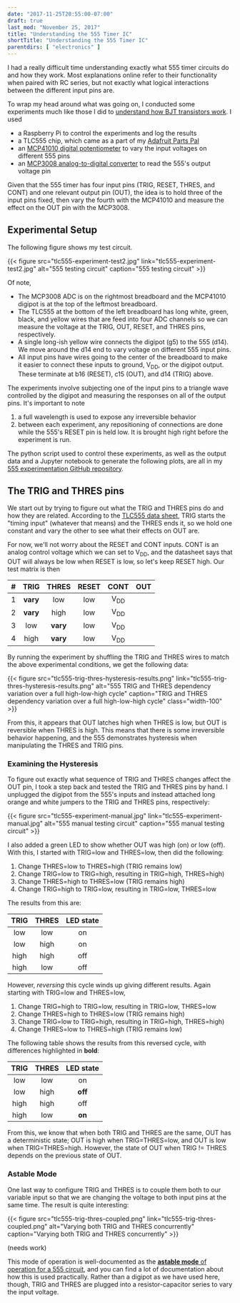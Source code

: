 ```yaml
---
date: "2017-11-25T20:55:00-07:00"
draft: true
last_mod: "November 25, 2017"
title: "Understanding the 555 Timer IC"
shortTitle: "Understanding the 555 Timer IC"
parentdirs: [ "electronics" ]
---
```


I had a really difficult time understanding exactly what 555 timer circuits do
and how they work.  Most explanations online refer to their functionality when
paired with RC series, but not exactly what logical interactions between the
different input pins are.

To wrap my head around what was going on, I conducted some experiments much like
those I did to [understand how BJT transistors work][bjt transistor page].  I
used

* a Raspberry Pi to control the experiments and log the results
* a TLC555 chip, which came as a part of my [Adafruit Parts Pal][]
* an [MCP41010 digital potentiometer][MCP41010] to vary the input voltages on different 555 pins
* an [MCP3008 analog-to-digital converter][MCP3008] to read the 555's output voltage pin

Given that the 555 timer has four input pins (TRIG, RESET, THRES, and CONT) and
one relevant output pin (OUT), the idea is to hold three of the input pins
fixed, then vary the fourth with the MCP41010 and measure the effect on the OUT
pin with the MCP3008.

## Experimental Setup

The following figure shows my test circuit.

<div class="shortcode">
{{< figure
    src="tlc555-experiment-test2.jpg"
    link="tlc555-experiment-test2.jpg"
    alt="555 testing circuit"
    caption="555 testing circuit"
>}}
</div>

Of note,

* The MCP3008 ADC is on the rightmost breadboard and the MCP41010 digipot is at
  the top of the leftmost breadboard.
* The TLC555 at the bottom of the left breadboard has long white, green, black,
  and yellow wires that are feed into four ADC channels so we can measure the
  voltage at the TRIG, OUT, RESET, and THRES pins, respectively.
* A single long-ish yellow wire connects the digipot (g5) to the 555 (d14).  We
  move around the d14 end to vary voltage on different 555 input pins.
* All input pins have wires going to the center of the breadboard
  to make it easier to connect these inputs to ground, V<sub>DD</sub>, or the
  digipot output.  These terminate at b16 (RESET), c15 (OUT), and d14 (TRIG)
  above.

The experiments involve subjecting one of the input pins to a triangle wave
controlled by the digipot and measuring the responses on all of the output pins.
It's important to note

1. a full wavelength is used to expose any irreversible behavior
2. between each experiment, any repositioning of connections are done while the
   555's RESET pin is held low.  It is brought high right before the experiment
   is run.

The python script used to control these experiments, as well as the output data
and a Jupyter notebook to generate the following plots, are all in my [555
experimentation GitHub repository][github link].


## The TRIG and THRES pins

We start out by trying to figure out what the TRIG and THRES pins do and how
they are related.  According to the [TLC555 data sheet][], TRIG starts the
"timing input" (whatever that means) and the THRES ends it, so we hold one
constant and vary the other to see what their effects on OUT are.

For now, we'll not worry about the RESET and CONT inputs.  CONT is an analog
control voltage which we can set to V<sub>DD</sub>, and the datasheet says that
OUT will always be low when RESET is low, so let's keep RESET high.  Our test
matrix is then

\# | TRIG     | THRES    | RESET | CONT           |  OUT
---|:--------:|:--------:|:-----:|:--------------:|:-----:
 1 | **vary** | low      |  low  | V<sub>DD</sub> |
 2 | **vary** | high     |  low  | V<sub>DD</sub> |
 3 | low      | **vary** |  low  | V<sub>DD</sub> |
 4 | high     | **vary** |  low  | V<sub>DD</sub> |

By running the experiment by shuffling the TRIG and THRES wires to match the
above experimental conditions, we get the following data:

<div class="shortcode">
{{< figure
    src="tlc555-trig-thres-hysteresis-results.png"
    link="tlc555-trig-thres-hysteresis-results.png"
    alt="555 TRIG and THRES dependency variation over a full high-low-high cycle"
    caption="TRIG and THRES dependency variation over a full high-low-high cycle"
    class="width-100"
    >}}
</div>

From this, it appears that OUT latches high when THRES is low, but OUT is
reversible when THRES is high.  This means that there is some irreversible
behavior happening, and the 555 demonstrates hysteresis when manipulating
the THRES and TRIG pins.

### Examining the Hysteresis

To figure out exactly what sequence of TRIG and THRES changes affect the OUT
pin, I took a step back and tested the TRIG and THRES pins by hand.  I unplugged
the digipot from the 555's inputs and instead attached long orange and white
jumpers to the TRIG and THRES pins, respectively:

<div class="shortcode">
{{< figure
    src="tlc555-experiment-manual.jpg"
    link="tlc555-experiment-manual.jpg"
    alt="555 manual testing circuit"
    caption="555 manual testing circuit"
>}}
</div>

I also added a green LED to show whether OUT was high (on) or low (off).  With
this, I started with TRIG=low and THRES=low, then did the following:

1. Change THRES=low to THRES=high (TRIG remains low)
2. Change TRIG=low to TRIG=high, resulting in TRIG=high, THRES=high)
3. Change THRES=high to THRES=low (TRIG remains high)
4. Change TRIG=high to TRIG=low, resulting in TRIG=low, THRES=low

The results from this are:

 TRIG | THRES | LED state
:----:|:-----:|:---------:
 low  | low   | on
 low  | high  | on
 high | high  | off
 high | low   | off

However, _reversing_ this cycle winds up giving different results.  Again
starting with TRIG=low and THRES=low,

1. Change TRIG=high to TRIG=low, resulting in TRIG=low, THRES=low
2. Change THRES=high to THRES=low (TRIG remains high)
3. Change TRIG=low to TRIG=high, resulting in TRIG=high, THRES=high)
4. Change THRES=low to THRES=high (TRIG remains low)

The following table shows the results from this reversed cycle, with differences
highlighted in **bold**:

 TRIG | THRES | LED state
:----:|:-----:|:---------:
 low  | low   | on
 low  | high  | **off**
 high | high  | off
 high | low   | **on**

From this, we know that when both TRIG and THRES are the same, OUT has a
deterministic state; OUT is high when TRIG=THRES=low, and OUT is low when
TRIG=THRES=high.  However, the state of OUT when TRIG != THRES depends on the
previous state of OUT.

### Astable Mode

One last way to configure TRIG and THRES is to couple them both to our variable
input so that we are changing the voltage to both input pins at the same time.
The result is quite interesting:

<div class="shortcode">
{{< figure
    src="tlc555-trig-thres-coupled.png"
    link="tlc555-trig-thres-coupled.png"
    alt="Varying both TRIG and THRES concurrently"
    caption="Varying both TRIG and THRES concurrently"
    >}}
</div>

(needs work)

This mode of operation is well-documented as the [**astable mode** of operation
for a 555 circuit][astable mode], and you can find a lot of documentation about how this is
used practically.  Rather than a digipot as we have used here, though, TRIG and
THRES are plugged into a resistor-capacitor series to vary the input voltage.

[bjt transistor page]: digipots.html
[Adafruit Parts Pal]: https://www.adafruit.com/product/2975
[MCP41010]: http://www.microchip.com/wwwproducts/en/en010494
[MCP3008]: http://www.microchip.com/wwwproducts/en/en010530
[TLC555 data sheet]: http://www.ti.com/lit/ds/symlink/tlc555.pdf
[github link]: https://www.github.com/glennklockwood/555/
[astable mode]: https://en.wikipedia.org/wiki/555_timer_IC#Astable
